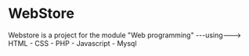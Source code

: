 # WebStore
Webstore is a project for the module "Web programming" ---using---> HTML - CSS - PHP - Javascript - Mysql
